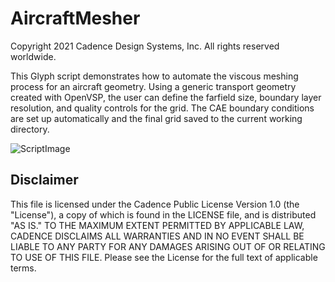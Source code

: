# AircraftMesher
Copyright 2021 Cadence Design Systems, Inc. All rights reserved worldwide.

This Glyph script demonstrates how to automate the viscous meshing process for an aircraft geometry. Using a generic transport geometry created with OpenVSP, the user can define the farfield size, boundary layer resolution, and quality controls for the grid. The CAE boundary conditions are set up automatically and the final grid saved to the current working directory. 

![ScriptImage](https://raw.github.com/pointwise/AircraftMesher/master/ScriptImage.png)

## Disclaimer
This file is licensed under the Cadence Public License Version 1.0 (the "License"), a copy of which is found in the LICENSE file, and is distributed "AS IS." 
TO THE MAXIMUM EXTENT PERMITTED BY APPLICABLE LAW, CADENCE DISCLAIMS ALL WARRANTIES AND IN NO EVENT SHALL BE LIABLE TO ANY PARTY FOR ANY DAMAGES ARISING OUT OF OR RELATING TO USE OF THIS FILE. 
Please see the License for the full text of applicable terms.
